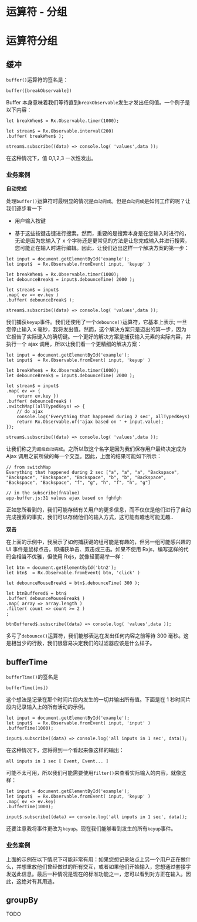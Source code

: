 # 运算符 - 分组

# 运算符分组

## 缓冲

`buffer()`运算符的签名是：

```
buffer([breakObservable]) 
```

Buffer 本身意味着我们等待直到`breakObservable`发生才发出任何值。一个例子是以下内容：

```
let breakWhen$ = Rx.Observable.timer(1000);

let stream$ = Rx.Observable.interval(200)
.buffer( breakWhen$ );

stream$.subscribe((data) => console.log( 'values',data )); 
```

在这种情况下，值 0,1,2,3 一次性发出。

### 业务案例

**自动完成**

处理`buffer()`运算符时最明显的情况是`自动完成`。但是`自动完成`是如何工作的呢？让我们逐步看一下

+   用户输入按键

+   基于这些按键击键进行搜索。然而，重要的是搜索本身是在您输入时进行的，无论是因为您输入了 x 个字符还是更常见的方法是让您完成输入并进行搜索，您可能正在输入时进行编辑。因此，让我们迈出这样一个解决方案的第一步：

```
let input = document.getElementById('example');
let input$  = Rx.Observable.fromEvent( input, 'keyup' )

let breakWhen$ = Rx.Observable.timer(1000);
let debounceBreak$ = input$.debounceTime( 2000 );

let stream$ = input$
.map( ev => ev.key )
.buffer( debounceBreak$ );

stream$.subscribe((data) => console.log( 'values',data )); 
```

我们捕获`keyup`事件。我们还使用了一个`debounce()`运算符，它基本上表示; 一旦您停止输入 x 毫秒，我将发出值。然而，这个解决方案只是迈出的第一步，因为它报告了实际键入的确切键。一个更好的解决方案是捕获输入元素的实际内容，并执行一个 ajax 调用，所以让我们看一个更精细的解决方案：

```
let input = document.getElementById('example');
let input$  = Rx.Observable.fromEvent( input, 'keyup' )

let breakWhen$ = Rx.Observable.timer(1000);
let debounceBreak$ = input$.debounceTime( 2000 );

let stream$ = input$
.map( ev => { 
    return ev.key })
.buffer( debounceBreak$ )
.switchMap((allTypedKeys) => {
    // do ajax
    console.log('Everything that happened during 2 sec', allTypedKeys)
    return Rx.Observable.of('ajax based on ' + input.value);
});

stream$.subscribe((data) => console.log( 'values',data )); 
```

让我们称之为`超级自动完成`。之所以取这个名字是因为我们保存用户最终决定成为 Ajax 调用之前所做的每一个交互。因此，上面的结果可能如下所示：

```
// from switchMap
Everything that happened during 2 sec ["a", "a", "a", "Backspace", "Backspace", "Backspace", "Backspace", "b", "b", "Backspace", "Backspace", "Backspace", "f", "g", "h", "f", "h", "g"]

// in the subscribe(fnValue)
app-buffer.js:31 values ajax based on fghfgh 
```

正如您所看到的，我们可能存储有关用户的更多信息，而不仅仅是他们进行了自动完成搜索的事实，我们可以存储他们的输入方式，这可能有趣也可能无趣..

**双击**

在上面的示例中，我展示了如何捕获键的组可能是有趣的，但另一组可能感兴趣的 UI 事件是鼠标点击，即捕获单击、双击或三击。如果不使用 Rxjs，编写这样的代码会相当不优雅，但使用 Rxjs，就像轻而易举一样：

```
let btn = document.getElementById('btn2');
let btn$  = Rx.Observable.fromEvent( btn, 'click' )

let debounceMouseBreak$ = btn$.debounceTime( 300 );

let btnBuffered$ = btn$
.buffer( debounceMouseBreak$ )
.map( array => array.length )
.filter( count => count >= 2 )
;

btnBuffered$.subscribe((data) => console.log( 'values',data )); 
```

多亏了`debounce()`运算符，我们能够表达在发出任何内容之前等待 300 毫秒。这是相当少的行数，我们很容易决定我们的过滤器应该是什么样子。

## bufferTime

`bufferTime()`的签名是

```
bufferTime([ms]) 
```

这个想法是记录在那个时间片段内发生的一切并输出所有值。下面是在 1 秒时间片段内记录输入上的所有活动的示例。

```
let input = document.getElementById('example');
let input$  = Rx.Observable.fromEvent( input, 'input' )
.bufferTime(1000);

input$.subscribe((data) => console.log('all inputs in 1 sec', data)); 
```

在这种情况下，您将得到一个看起来像这样的输出：

```
all inputs in 1 sec [ Event, Event... ] 
```

可能不太可用，所以我们可能需要使用`filter()`来查看实际输入的内容，就像这样：

```
let input = document.getElementById('example');
let input$  = Rx.Observable.fromEvent( input, 'keyup' )
.map( ev => ev.key)
.bufferTime(1000);

input$.subscribe((data) => console.log('all inputs in 1 sec', data)); 
```

还要注意我将事件更改为`keyup`。现在我们能够看到发生的所有`keyup`事件。

### 业务案例

上面的示例在以下情况下可能非常有用：如果您想记录站点上另一个用户正在做什么，并想重放他们曾经做过的所有交互，或者如果他们开始输入，您想通过套接字发送此信息。最后一种情况是现在的标准功能之一，您可以看到对方正在输入。因此，这绝对有其用途。

## groupBy

TODO
